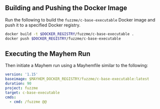 ## Building and Pushing the Docker Image

Run the following to build the `fuzzme/c-base-executable` Docker image and push it to a specified Docker registry.

```sh
docker build -t $DOCKER_REGISTRY/fuzzme/c-base-executable .
docker push $DOCKER_REGISTRY/fuzzme/c-base-executable
```

## Executing the Mayhem Run

Then initiate a Mayhem run using a Mayhemfile similar to the following:

```yaml
version: '1.15'
baseimage: $MAYHEM_DOCKER_REGISTRY/fuzzme/c-base-executable:latest
duration: 90
project: fuzzme
target: c-base-executable
cmds:
  - cmd: /fuzzme @@
```
